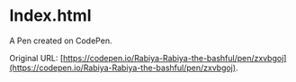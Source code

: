 # Index.html

A Pen created on CodePen.

Original URL: [https://codepen.io/Rabiya-Rabiya-the-bashful/pen/zxvbgoj](https://codepen.io/Rabiya-Rabiya-the-bashful/pen/zxvbgoj).

